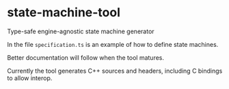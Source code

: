 # state-machine-tool
Type-safe engine-agnostic state machine generator

In the file `specification.ts` is an example of how to define state machines.

Better documentation will follow when the tool matures.

Currently the tool generates C++ sources and headers, including C bindings to allow interop.